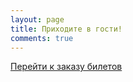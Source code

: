 ```yaml
---
layout: page
title: Приходите в гости!
comments: true
---
```


<a href="https://kompaniya-tenzor-events.timepad.ru/event/935761/" data-twf-placeholder="yes">Перейти к заказу билетов</a>

<script type="text/javascript" async="async" defer="defer" charset="UTF-8" src="https://timepad.ru/js/tpwf/loader/min/loader.js" data-timepad-customized="40370" data-twf2s-event--id="935761" data-timepad-widget-v2="event_register"></script>